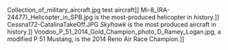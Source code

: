 Collection_of_military_aircraft.jpg test aircraft]] Mi-8_(RA-24477)_Helicopter_in_SPB.jpg is the most-produced helicopter in history.]] Cessna172-CatalinaTakeOff.JPG _Skyhawk_ is the most produced aircraft in history.]] Voodoo_P_51_2014_Gold_Champion_photo_D_Ramey_Logan.jpg, a modified P 51 Mustang, is the 2014 Reno Air Race Champion.]]
